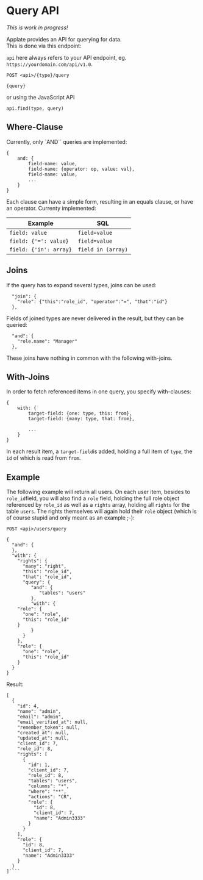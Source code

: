 # Query API

_This is work in progress!_

Applate provides an API for querying for data.  
This is done via this endpoint:

``api`` here always refers to your API endpoint, eg. 
`https://yourdomain.com/api/v1.0`.

````
POST <api>/{type}/query

{query}
````
or using the JavaScript API
````
api.find(type, query)
````

## Where-Clause

Currently, only `AND`` queries are implemented:
````
{
    and: {
        field-name: value,
        field-name: {operator: op, value: val},
        field-name: value,
        ...
    }
}               
````
Each clause can have a simple form, resulting in an equals clause, 
or have an operator. Currenty implemented:

|Example|SQL|
|---|---|
|``field: value``|``field=value``|
|``field: {'=': value}``|``field=value``|
|``field: {'in': array}``|``field in (array)``|


## Joins
If the query has to expand several types, joins can be used:
````
  "join": {
    "role": {"this":"role_id", "operator":"=", "that":"id"}
  },
````
Fields of joined types are never delivered in the result, 
but they can be queried:
````
  "and": {
    "role.name": "Manager"
  },
````
These joins have nothing in common with the following with-joins.

## With-Joins

In order to fetch referenced items in one query, 
you specify with-clauses:
````
{
    with: {
        target-field: {one: type, this: from},
        target-field: {many: type, that: from},

        ...
    }
}               
````
In each result item, a `target-field`is added, holding 
a full item of ``type``, the `id` of which is read 
from ``from``.

## Example

The following example will return all users.
On each user item, besides to ``role_id``field, you will also find 
a `role` field, holding the full role object referenced
by ``role_id`` as well as a ``rights`` array, holding all ``rights`` 
for the table ``users``. The rights themselves will again hold their 
``role`` object (which is of course stupid and only meant as an example ;-): 

````
POST <api>/users/query

{
  "and": {
  },
  "with": {
    "rights": {
      "many": "right",
      "this": "role_id",
      "that": "role_id",
      "query": {
         "and": {
            "tables": "users"
         },
         "with": {
    "role": {
      "one": "role",
      "this": "role_id"
    }
         }
      }
    },
    "role": {
      "one": "role",
      "this": "role_id"
    }
  }
}
````

Result:

````
[
  {
    "id": 4,
    "name": "admin",
    "email": "admin",
    "email_verified_at": null,
    "remember_token": null,
    "created_at": null,
    "updated_at": null,
    "client_id": 7,
    "role_id": 8,
    "rights": [
      {
        "id": 1,
        "client_id": 7,
        "role_id": 8,
        "tables": "users",
        "columns": "*",
        "where": "**",
        "actions": "CR",
        "role": {
          "id": 8,
          "client_id": 7,
          "name": "Admin3333"
        }
      }
    ],
    "role": {
      "id": 8,
      "client_id": 7,
      "name": "Admin3333"
    }
  }
]````




